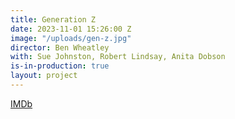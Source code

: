 ```yaml
---
title: Generation Z
date: 2023-11-01 15:26:00 Z
image: "/uploads/gen-z.jpg"
director: Ben Wheatley
with: Sue Johnston, Robert Lindsay, Anita Dobson
is-in-production: true
layout: project
---
```


[IMDb](https://www.imdb.com/title/tt29540551/?ref_=nv_sr_srsg_0_tt_7_nm_1_q_generation%2520z)